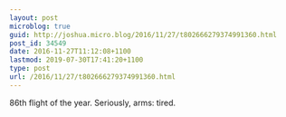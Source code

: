 ```yaml
---
layout: post
microblog: true
guid: http://joshua.micro.blog/2016/11/27/t802666279374991360.html
post_id: 34549
date: 2016-11-27T11:12:08+1100
lastmod: 2019-07-30T17:41:20+1100
type: post
url: /2016/11/27/t802666279374991360.html
---
```

86th flight of the year. Seriously, arms: tired.
